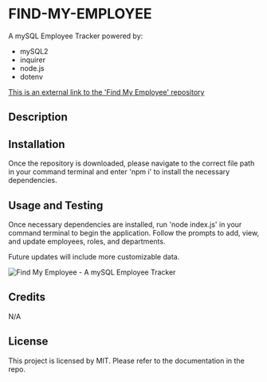 # FIND-MY-EMPLOYEE

A mySQL Employee Tracker powered by:

- mySQL2
- inquirer
- node.js
- dotenv

[This is an external link to the 'Find My Employee' repository](https://github.com/rhodemc/find-my-employee)

## Description

<!-- I was motivated to create a logo generator because it is an efficient way to make a quick company logo without distracting from the coding work, itself.

When using this logo generator, you'll find responsive prompts that create a brilliant logo in SVG file format. -->

## Installation

Once the repository is downloaded, please navigate to the correct file path in your command terminal and enter 'npm i' to install the necessary dependencies.

## Usage and Testing

Once necessary dependencies are installed, run 'node index.js' in your command terminal to begin the application. Follow the prompts to add, view, and update employees, roles, and departments.

Future updates will include more customizable data.

![Find My Employee - A mySQL Employee Tracker](images/find-my-employee.png)

<!-- [This is an external link to the 'Find My Employee' usage video]() -->

## Credits

N/A

## License

This project is licensed by MIT. Please refer to the documentation in the repo.
